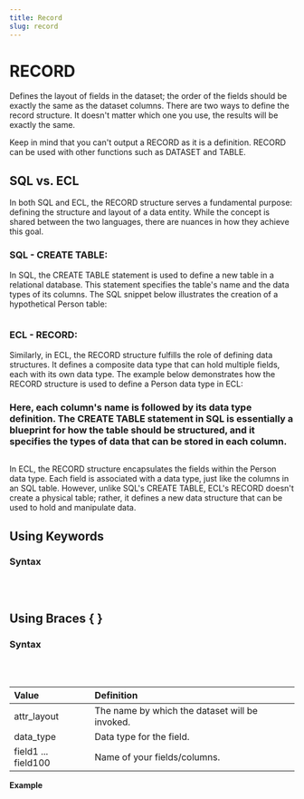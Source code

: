 ```yaml
---
title: Record
slug: record
---
```


# RECORD

Defines the layout of fields in the dataset; the order of the fields should be exactly the same as the dataset columns. There are two ways to define the record structure. It doesn't matter which one you use, the results will be exactly the same.

Keep in mind that you can't output a RECORD as it is a definition. RECORD can be used with other functions such as DATASET and TABLE.

## SQL vs. ECL

In both SQL and ECL, the RECORD structure serves a fundamental purpose: defining the structure and layout of a data entity. While the concept is shared between the two languages, there are nuances in how they achieve this goal.

### SQL - CREATE TABLE:

In SQL, the CREATE TABLE statement is used to define a new table in a relational database. This statement specifies the table's name and the data types of its columns. The SQL snippet below illustrates the creation of a hypothetical Person table:

<pre><EclCode code="CREATE TABLE (
  PersonID INTEGER,
  Name    STRING,
  Age    INTEGER,
  Wages   REAL,
  hasHome INTEGER
);"></EclCode></pre>

### ECL - RECORD:

Similarly, in ECL, the RECORD structure fulfills the role of defining data structures. It defines a composite data type that can hold multiple fields, each with its own data type. The example below demonstrates how the RECORD structure is used to define a Person data type in ECL:
### Here, each column's name is followed by its data type definition. The CREATE TABLE statement in SQL is essentially a blueprint for how the table should be structured, and it specifies the types of data that can be stored in each column.

 <pre><EclCode code="RECORD
  INTEGER PersonID;
  STRING   Name ;
  INTEGER  Age;
  REAL   Wages;
  INTEGER  hasHome;
END;"></EclCode></pre>

In ECL, the RECORD structure encapsulates the fields within the Person data type. Each field is associated with a data type, just like the columns in an SQL table. However, unlike SQL's CREATE TABLE, ECL's RECORD doesn't create a physical table; rather, it defines a new data structure that can be used to hold and manipulate data.

## Using Keywords

### Syntax

<pre>
<EclCode 
code="attr_layout := RECORD
    data_type    field1;
    data_type    field2;
    ...
    ...
    ...
    data_type    field100;
END;">
</EclCode>
</pre>

## Using Braces { }

### Syntax

<pre>
<EclCode
code="attr_layout := {
               data_type field1;
               data_type field2;
               ...
               ...
               data_type field100
               };">
</EclCode>
</pre>

| Value               | Definition                                     |
| :------------------ | :--------------------------------------------- |
| attr_layout         | The name by which the dataset will be invoked. |
| data_type           | Data type for the field.                       |
| field1 ... field100 | Name of your fields/columns.                   |

**Example**

<pre>
<EclCode
code="// Using keywords
salaryAvg_1 := RECORD
            STRING  Job;
            STRING  Category;
            STRING  City;
            STRING2 State;
            INTEGER AvgSalary;
            INTEGER LowerBand;
            INTEGER Upperband;
END;

// Using { }
salaryAvg_2 := {
                STRING  Job;
                STRING  Category;
                STRING  City;
                STRING2 State;
                INTEGER AvgSalary;
                INTEGER LowerBand;
                INTEGER Upperband;
                };">
</EclCode>
</pre>
